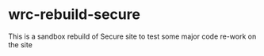 # wrc-rebuild-secure
This is a sandbox rebuild of Secure site to test some major code re-work on the site
